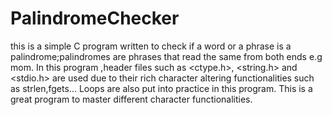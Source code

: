 # PalindromeChecker

this is a simple C program written to check if 
a word or a phrase is a palindrome;palindromes are
phrases that read the same from both ends e.g mom.
In this program ,header files such as <ctype.h>,
<string.h> and <stdio.h> are used due to their rich 
character altering functionalities such as strlen,fgets...
Loops are also put into practice in this program.
This is a great program to master different character functionalities.
